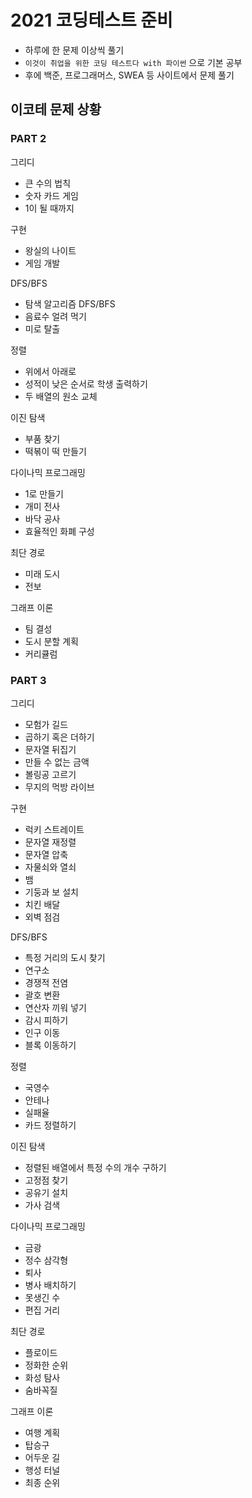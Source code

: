 # 2021 코딩테스트 준비
- 하루에 한 문제 이상씩 풀기
- `이것이 취업을 위한 코딩 테스트다 with 파이썬` 으로 기본 공부
- 후에 백준, 프로그래머스, SWEA 등 사이트에서 문제 풀기

## 이코테 문제 상황
### PART 2
그리디
- 큰 수의 법칙
- 숫자 카드 게임
- 1이 될 때까지

구현
- 왕실의 나이트
- 게임 개발

DFS/BFS
- 탐색 알고리즘 DFS/BFS
- 음료수 얼려 먹기
- 미로 탈출

정렬
- 위에서 아래로
- 성적이 낮은 순서로 학생 출력하기
- 두 배열의 원소 교체

이진 탐색
- 부품 찾기
- 떡볶이 떡 만들기

다이나믹 프로그래밍
- 1로 만들기
- 개미 전사
- 바닥 공사
- 효율적인 화폐 구성

최단 경로
- 미래 도시
- 전보

그래프 이론
- 팀 결성
- 도시 분할 계획
- 커리큘럼


### PART 3
그리디
- 모험가 길드
- 곱하기 혹은 더하기
- 문자열 뒤집기
- 만들 수 없는 금액
- 볼링공 고르기
- 무지의 먹방 라이브

구현
- 럭키 스트레이트
- 문자열 재정렬
- 문자열 압축
- 자물쇠와 열쇠
- 뱀
- 기둥과 보 설치
- 치킨 배달
- 외벽 점검

DFS/BFS
- 특정 거리의 도시 찾기
- 연구소
- 경쟁적 전염
- 괄호 변환
- 연산자 끼워 넣기
- 감시 피하기
- 인구 이동
- 블록 이동하기

정렬
- 국영수
- 안테나
- 실패율
- 카드 정렬하기

이진 탐색
- 정렬된 배열에서 특정 수의 개수 구하기
- 고정점 찾기
- 공유기 설치
- 가사 검색

다이나믹 프로그래밍
- 금광
- 정수 삼각형
- 퇴사
- 병사 배치하기
- 못생긴 수
- 편집 거리

최단 경로
- 플로이드
- 정화한 순위
- 화성 탐사
- 숨바꼭질

그래프 이론
- 여행 계획
- 탑승구
- 어두운 길
- 행성 터널
- 최종 순위
